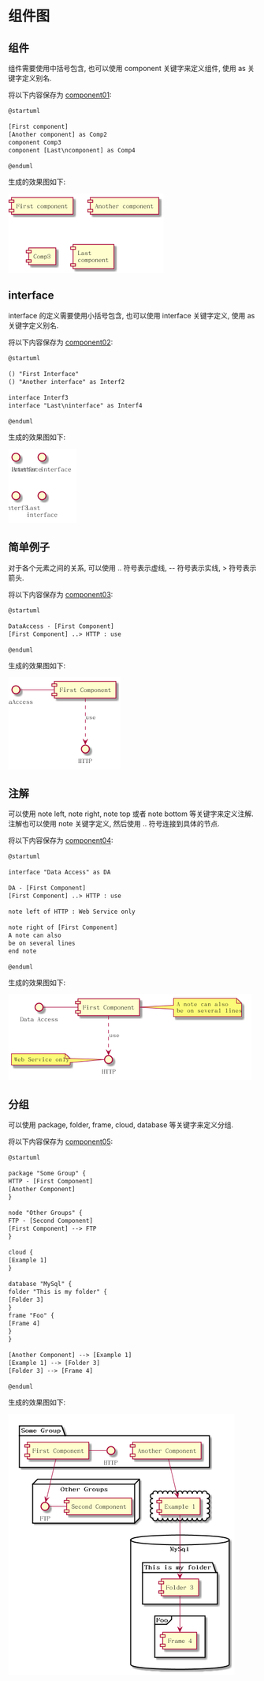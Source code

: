 # 组件图 #

## 组件 ##

组件需要使用中括号包含, 也可以使用 component 关键字来定义组件, 使用 as 关键字定义别名.

将以下内容保存为 [component01](./component/component01.pum):

```
@startuml

[First component]
[Another component] as Comp2
component Comp3
component [Last\ncomponent] as Comp4

@enduml
```

生成的效果图如下:

![component01.png](./component/component01.png)

## interface ##

interface 的定义需要使用小括号包含, 也可以使用 interface 关键字定义, 使用 as 关键字定义别名.

将以下内容保存为 [component02](./component/component02.pum):

```
@startuml

() "First Interface"
() "Another interface" as Interf2

interface Interf3
interface "Last\ninterface" as Interf4

@enduml
```

生成的效果图如下:

![component02.png](./component/component02.png)

## 简单例子 ##

对于各个元素之间的关系, 可以使用 .. 符号表示虚线, -- 符号表示实线, > 符号表示箭头.

将以下内容保存为 [component03](./component/component03.pum):

```
@startuml

DataAccess - [First Component]
[First Component] ..> HTTP : use

@enduml
```

生成的效果图如下:

![component03.png](./component/component03.png)

## 注解 ##

可以使用 note left, note right, note top 或者 note bottom 等关键字来定义注解. 注解也可以使用 note 关键字定义, 然后使用 .. 符号连接到具体的节点.

将以下内容保存为 [component04](./component/component04.pum):

```
@startuml

interface "Data Access" as DA

DA - [First Component]
[First Component] ..> HTTP : use

note left of HTTP : Web Service only

note right of [First Component]
A note can also
be on several lines
end note

@enduml
```

生成的效果图如下:

![component04.png](./component/component04.png)

## 分组 ##

可以使用  package, folder, frame, cloud, database 等关键字来定义分组.

将以下内容保存为 [component05](./component/component05.pum):

```
@startuml

package "Some Group" {
HTTP - [First Component]
[Another Component]
}

node "Other Groups" {
FTP - [Second Component]
[First Component] --> FTP
}

cloud {
[Example 1]
}

database "MySql" {
folder "This is my folder" {
[Folder 3]
}
frame "Foo" {
[Frame 4]
}
}

[Another Component] --> [Example 1]
[Example 1] --> [Folder 3]
[Folder 3] --> [Frame 4]

@enduml
```

生成的效果图如下:

![component05.png](./component/component05.png)
